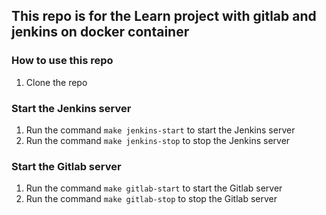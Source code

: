 ## This repo is for the Learn project with gitlab and jenkins on docker container

### How to use this repo

1. Clone the repo

### Start the Jenkins server

1. Run the command `make jenkins-start` to start the Jenkins server
2. Run the command `make jenkins-stop` to stop the Jenkins server

### Start the Gitlab server

1. Run the command `make gitlab-start` to start the Gitlab server
2. Run the command `make gitlab-stop` to stop the Gitlab server
